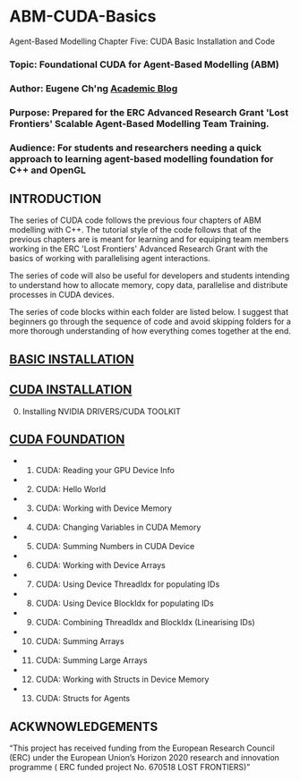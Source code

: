 # ABM-CUDA-Basics

Agent-Based Modelling Chapter Five: CUDA Basic Installation and Code

### Topic: Foundational CUDA for Agent-Based Modelling (ABM)
### Author: Eugene Ch'ng [Academic Blog](http://www.complexity.io/)
### Purpose: Prepared for the ERC Advanced Research Grant 'Lost Frontiers' Scalable Agent-Based Modelling Team Training.
### Audience: For students and researchers needing a quick approach to learning agent-based modelling foundation for C++ and OpenGL

## INTRODUCTION
The series of CUDA code follows the previous four chapters of ABM modelling with C++. The tutorial style of the code follows that of the previous chapters are is meant for learning and for equiping team members working in the ERC 'Lost Frontiers' Advanced Research Grant with the basics of working with parallelising agent interactions. 

The series of code will also be useful for developers and students intending to understand how to allocate memory, copy data, parallelise and distribute processes in CUDA devices.

The series of code blocks within each folder are listed below. I suggest that beginners go through the sequence of code and avoid skipping folders for a more thorough understanding of how everything comes together at the end.

## [BASIC INSTALLATION](https://github.com/drecuk/ABM-Basics-Installation)
## [CUDA INSTALLATION](https://github.com/drecuk/ABM-CUDA-Basics/tree/master/00.Installation)
00. Installing NVIDIA DRIVERS/CUDA TOOLKIT

## [CUDA FOUNDATION](https://github.com/drecuk/ABM-CUDA-Basics)
- 01. CUDA: Reading your GPU Device Info
- 02. CUDA: Hello World
- 03. CUDA: Working with Device Memory
- 04. CUDA: Changing Variables in CUDA Memory
- 05. CUDA: Summing Numbers in CUDA Device
- 06. CUDA: Working with Device Arrays
- 07. CUDA: Using Device ThreadIdx for populating IDs
- 08. CUDA: Using Device BlockIdx for populating IDs
- 09. CUDA: Combining ThreadIdx and BlockIdx (Linearising IDs)
- 10. CUDA: Summing Arrays
- 11. CUDA: Summing Large Arrays
- 12. CUDA: Working with Structs in Device Memory
- 13. CUDA: Structs for Agents

## ACKWNOWLEDGEMENTS
“This project has received funding from the European Research Council (ERC) under the European Union’s Horizon 2020 research and innovation programme ( ERC funded project No. 670518 LOST FRONTIERS)”
